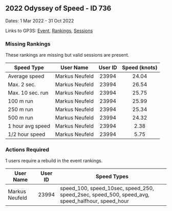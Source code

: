 ## 2022 Odyssey of Speed - ID 736

Dates: 1 Mar 2022 - 31 Oct 2022

Links to GP3S: [Event](https://www.gps-speedsurfing.com/default.aspx?mnu=event&val=736), [Rankings](https://www.gps-speedsurfing.com/default.aspx?mnu=eventranking&val=736), [Sessions](https://www.gps-speedsurfing.com/default.aspx?mnu=eventsessions&val=736)

### Missing Rankings

These rankings are missing but valid sessions are present.

| Speed Type | User Name | User ID | Speed (knots) |
| ---------- | --------- | :-----: | :-----------: |
| Average speed | Markus Neufeld | 23994 | 24.04 |
| Max. 2 sec. | Markus Neufeld | 23994 | 26.54 |
| Max. 10 sec. run | Markus Neufeld | 23994 | 25.75 |
| 100 m run | Markus Neufeld | 23994 | 25.99 |
| 250 m run | Markus Neufeld | 23994 | 25.34 |
| 500 m run | Markus Neufeld | 23994 | 24.32 |
| 1 hour avg speed | Markus Neufeld | 23994 | 2.38 |
| 1/2 hour speed | Markus Neufeld | 23994 | 5.75 |

### Actions Required

1 users require a rebuild in the event rankings.

| User Name | User ID | Speed Types |
| --------- | :-----: | ----------- |
| Markus Neufeld | 23994 | speed_100, speed_10sec, speed_250, speed_2sec, speed_500, speed_avg, speed_halfhour, speed_hour |
